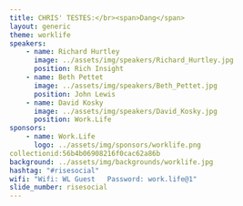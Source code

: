 ```yaml
---
title: CHRIS' TESTES:</br><span>Dang</span>
layout: generic
theme: worklife
speakers:
    - name: Richard Hurtley
      image: ../assets/img/speakers/Richard_Hurtley.jpg
      position: Rich Insight
    - name: Beth Pettet
      image: ../assets/img/speakers/Beth_Pettet.jpg
      position: John Lewis
    - name: David Kosky
      image: ../assets/img/speakers/David_Kosky.jpg
      position: Work.Life
sponsors:
    - name: Work.Life
      logo: ../assets/img/sponsors/worklife.png
collectionid:56b4b06908216f0cac62a86b
background: ../assets/img/backgrounds/worklife.jpg
hashtag: "#risesocial"
wifi: "Wifi: WL Guest   Password: work.life@1"
slide_number: risesocial
---
```

